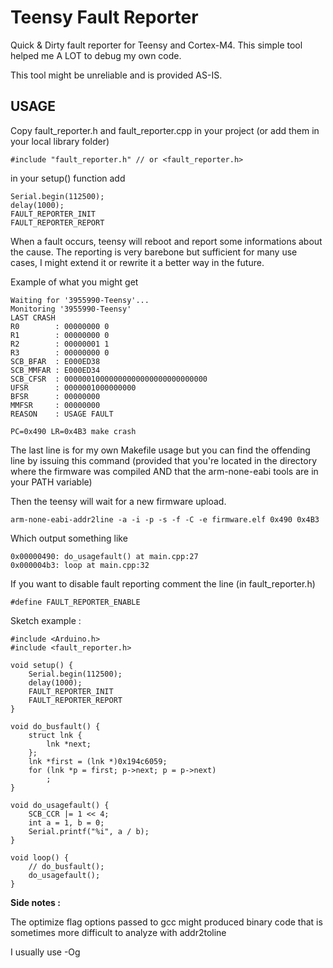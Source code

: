 Teensy Fault Reporter
=====================

Quick & Dirty fault reporter for Teensy and Cortex-M4. This simple tool helped me A LOT to debug my own code.

This tool might be unreliable and is provided AS-IS.

USAGE
-----

Copy fault_reporter.h and fault_reporter.cpp in your project (or add them in your local library folder)

```
#include "fault_reporter.h" // or <fault_reporter.h>
```

in your setup() function add

```
Serial.begin(112500);
delay(1000);
FAULT_REPORTER_INIT
FAULT_REPORTER_REPORT
```

When a fault occurs, teensy will reboot and report some informations about the cause.
The reporting is very barebone but sufficient for many use cases, I might extend it or rewrite it a better way in the future.

Example of what you might get

```
Waiting for '3955990-Teensy'...
Monitoring '3955990-Teensy'
LAST CRASH
R0        : 00000000 0
R1        : 00000000 0
R2        : 00000001 1
R3        : 00000000 0
SCB_BFAR  : E000ED38
SCB_MMFAR : E000ED34
SCB_CFSR  : 00000010000000000000000000000000
UFSR      : 0000001000000000
BFSR      : 00000000
MMFSR     : 00000000
REASON    : USAGE FAULT

PC=0x490 LR=0x4B3 make crash
```

The last line is for my own Makefile usage but you can find the offending line by issuing this command (provided that you're located in the directory where the firmware was compiled AND that the arm-none-eabi tools are in your PATH variable)

Then the teensy will wait for a new firmware upload.

```
arm-none-eabi-addr2line -a -i -p -s -f -C -e firmware.elf 0x490 0x4B3
```

Which output something like

```
0x00000490: do_usagefault() at main.cpp:27
0x000004b3: loop at main.cpp:32
```

If you want to disable fault reporting comment the line (in fault_reporter.h)

```
#define FAULT_REPORTER_ENABLE
```

Sketch example :

```
#include <Arduino.h>
#include <fault_reporter.h>

void setup() {
    Serial.begin(112500);
    delay(1000);
    FAULT_REPORTER_INIT
    FAULT_REPORTER_REPORT
}

void do_busfault() {
    struct lnk {
        lnk *next;
    };
    lnk *first = (lnk *)0x194c6059;
    for (lnk *p = first; p->next; p = p->next)
        ;
}

void do_usagefault() {
    SCB_CCR |= 1 << 4;
    int a = 1, b = 0;
    Serial.printf("%i", a / b);
}

void loop() {
    // do_busfault();
    do_usagefault();
}

```

**Side notes :**

The optimize flag options passed to gcc might produced binary code that is sometimes more difficult to analyze with addr2toline

I usually use -Og